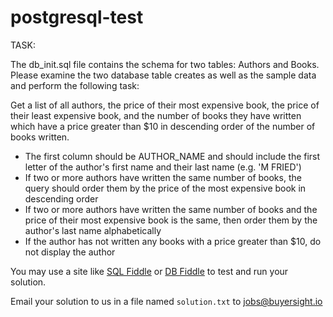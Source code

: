 # postgresql-test

TASK:

The db_init.sql file contains the schema for two tables: Authors and Books. Please examine the two database table creates as well as the sample data and perform the following task:

Get a list of all authors, the price of their most expensive book, the price of their least expensive book, and the number of books they have written which have a price greater than $10 in descending order of the number of books written.

- The first column should be AUTHOR_NAME and should include the first letter of the author's first name and their last name (e.g. 'M FRIED')
- If two or more authors have written the same number of books, the query should order them by the price of the most expensive book in descending order
- If two or more authors have written the same number of books and the price of their most expensive book is the same, then order them by the author's last name alphabetically
- If the author has not written any books with a price greater than $10, do not display the author

You may use a site like [SQL Fiddle](http://sqlfiddle.com/#!17) or [DB Fiddle](https://www.db-fiddle.com/) to test and run your solution.

Email your solution to us in a file named `solution.txt` to [jobs@buyersight.io](mailto:jobs@buyersight.io)
